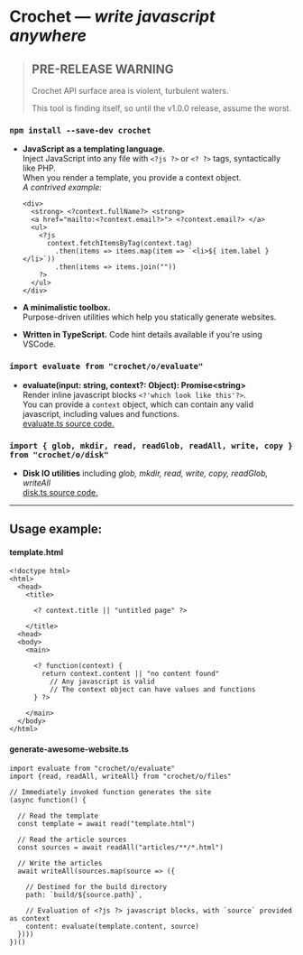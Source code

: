 
Crochet — *write javascript anywhere*
=====================================

> ## PRE-RELEASE WARNING
>
> Crochet API surface area is violent, turbulent waters.
>
> This tool is finding itself, so until the v1.0.0 release, assume the worst.

### `npm install --save-dev crochet`

  - **JavaScript as a templating language.**  
    Inject JavaScript into any file with `<?js ?>` or `<? ?>` tags, syntactically like PHP.  
    When you render a template, you provide a context object.  
    *A contrived example:*

        <div>
          <strong> <?context.fullName?> <strong>
          <a href="mailto:<?context.email?>"> <?context.email?> </a>
          <ul>
            <?js
              context.fetchItemsByTag(context.tag)
                .then(items => items.map(item => `<li>${ item.label }</li>`))
                .then(items => items.join(""))
            ?>
          </ul>
        </div>

  - **A minimalistic toolbox.**  
    Purpose-driven utilities which help you statically generate websites.

  - **Written in TypeScript.** Code hint details available if you're using VSCode.

### `import evaluate from "crochet/o/evaluate"`

  - **evaluate(input: string, context?: Object): Promise\<string\>**  
    Render inline javascript blocks `<?'which look like this'?>`.  
    You can provide a `context` object, which can contain any valid javascript, including values and functions.  
    [evaluate.ts source code.](./s/evaluate.ts)

### `import { glob, mkdir, read, readGlob, readAll, write, copy } from "crochet/o/disk"`

  - **Disk IO utilities** including *glob, mkdir, read, write, copy, readGlob, writeAll*  
    [disk.ts source code.](./s/disk.ts)

--------

Usage example:
--------------

#### template.html

    <!doctype html>
    <html>
      <head>
        <title>

          <? context.title || "untitled page" ?>

        </title>
      <head>
      <body>
        <main>

          <? function(context) {
            return context.content || "no content found"
              // Any javascript is valid
              // The context object can have values and functions
          } ?>

        </main>
      </body>
    </html>

#### generate-awesome-website.ts

    import evaluate from "crochet/o/evaluate"
    import {read, readAll, writeAll} from "crochet/o/files"

    // Immediately invoked function generates the site
    (async function() {

      // Read the template
      const template = await read("template.html")

      // Read the article sources
      const sources = await readAll("articles/**/*.html")

      // Write the articles
      await writeAll(sources.map(source => ({

        // Destined for the build directory
        path: `build/${source.path}`,

        // Evaluation of <?js ?> javascript blocks, with `source` provided as context
        content: evaluate(template.content, source)
      })))
    })()
